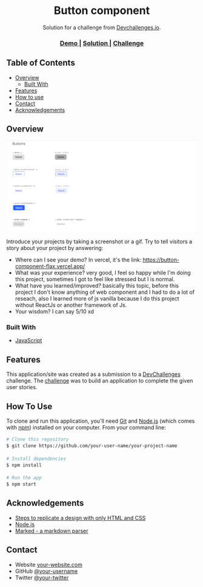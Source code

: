 <!-- Please update value in the {}  -->

<center>
  <h1>Button component</h1>

  <div>
    Solution for a challenge from  <a href="http://devchallenges.io" target="_blank">Devchallenges.io</a>.
  </div>

  <div>
    <h3>
      <a href="https://button-component-flax.vercel.app/">
        Demo
      </a>
      <span> | </span>
      <a href="https://devchallenges.io/solutions/MeU483D455JDcMgRsGBF">
        Solution
      </a>
      <span> | </span>
      <a href="https://devchallenges.io/challenges/ohgVTyJCbm5OZyTB2gNY">
        Challenge
      </a>
    </h3>
  </div>
</center>

<!-- TABLE OF CONTENTS -->

## Table of Contents

- [Overview](#overview)
  - [Built With](#built-with)
- [Features](#features)
- [How to use](#how-to-use)
- [Contact](#contact)
- [Acknowledgements](#acknowledgements)

<!-- OVERVIEW -->

## Overview

![screenshot](https://raw.githubusercontent.com/LeonelHolguin/Button-component/main/Button-component.png)

Introduce your projects by taking a screenshot or a gif. Try to tell visitors a story about your project by answering:

- Where can I see your demo? In vercel, it's the link: https://button-component-flax.vercel.app/
- What was your experience? very good, I feel so happy while I'm doing this project, sometimes I got to feel like stressed but I is normal.
- What have you learned/improved? basically this topic, before this project I don't know anything of web component and I had to do a lot of reseach, also I learned more of js vanilla because I do this project without ReactJs or another framework of Js.
- Your wisdom? I can say 5/10 xd

### Built With

<!-- This section should list any major frameworks that you built your project using. Here are a few examples.-->

- [JavaScript](https://javascript.info/)

## Features

<!-- List the features of your application or follow the template. Don't share the figma file here :) -->

This application/site was created as a submission to a [DevChallenges](https://devchallenges.io/challenges) challenge. The [challenge](https://devchallenges.io/challenges/ohgVTyJCbm5OZyTB2gNY) was to build an application to complete the given user stories.

## How To Use

<!-- This is an example, please update according to your application -->

To clone and run this application, you'll need [Git](https://git-scm.com) and [Node.js](https://nodejs.org/en/download/) (which comes with [npm](http://npmjs.com)) installed on your computer. From your command line:

```bash
# Clone this repository
$ git clone https://github.com/your-user-name/your-project-name

# Install dependencies
$ npm install

# Run the app
$ npm start
```

## Acknowledgements

<!-- This section should list any articles or add-ons/plugins that helps you to complete the project. This is optional but it will help you in the future. For exmpale -->

- [Steps to replicate a design with only HTML and CSS](https://devchallenges-blogs.web.app/how-to-replicate-design/)
- [Node.js](https://nodejs.org/)
- [Marked - a markdown parser](https://github.com/chjj/marked)

## Contact

- Website [your-website.com](https://{your-web-site-link})
- GitHub [@your-username](https://{github.com/your-usermame})
- Twitter [@your-twitter](https://{twitter.com/your-username})
